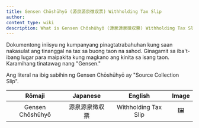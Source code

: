 ```yaml
---
title: Gensen Chōshūhyō (源泉源泉徴収票) Withholding Tax Slip
author:
content_type: wiki
description: What is Gensen Chōshūhyō (源泉源泉徴収票) Withholding Tax Slip?
---
```

Dokumentong iniisyu ng kumpanyang pinagtatrabahuhan kung saan nakasulat ang tinanggal na tax sa buong taon na sahod. Ginagamit sa iba't-ibang lugar para maipakita kung magkano ang kinita sa isang taon. Karamihang tinatawag nang "Gensen."

Ang literal na ibig sabihin ng Gensen Chōshūhyō ay "Source Collection Slip".

| Rōmaji | Japanese | English | Image |
| :---: | :---: | :---: | :---: | 
| Gensen Chōshūhyō | 源泉源泉徴収票 | Withholding Tax Slip | [🖼️](gensen-choshuhyo-withholding-tax-slip.jpg "Gensen Chōshūhyō" ) |